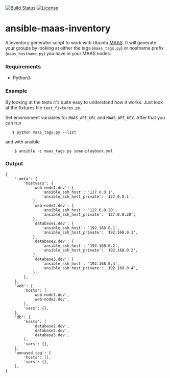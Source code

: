 [![Build Status](https://travis-ci.com/mlimaloureiro/ansible-maas-dynamic-inventory.svg?branch=master)](https://travis-ci.com/mlimaloureiro/ansible-maas-dynamic-inventory)
[![License](http://img.shields.io/:license-apache-blue.svg)](http://www.apache.org/licenses/LICENSE-2.0.html)

# ansible-maas-inventory
A inventory generator script to work with Ubuntu [MAAS](https://maas.io/). It will generate your groups by looking
at either the tags (`maas_tags.py`) or hostname prefix (`maas_hostname.py`) you have in your MAAS nodes.

### Requirements

* Python3

### Example

By looking at the tests it's quite easy to understand how it works. Just look at the fixtures file `test_fixtures.py`.

Set environment variables for `MAAS_API_URL` and `MAAS_API_KEY`. After that you can run

```
   $ python maas_tags.py --list
```

and with ansible

```
    $ ansible -i maas_tags.py some-playbook.yml
```

### Output
```
{
    '_meta': {
        'hostvars': {
            'web-node1.dev': {
                'ansible_ssh_host': '127.0.0.1',
                'ansible_ssh_host_private': '127.0.0.1',
            },
            'web-node2.dev': {
                'ansible_ssh_host': '127.0.0.20',
                'ansible_ssh_host_private': '127.0.0.20',
            },
            'database1.dev': {
                'ansible_ssh_host': '192.168.0.1',
                'ansible_ssh_host_private': '192.168.0.1',
            },
            'database2.dev': {
                'ansible_ssh_host': '192.168.0.2',
                'ansible_ssh_host_private': '192.168.0.2',
            },
            'database3.dev': {
                'ansible_ssh_host': '192.168.0.4',
                'ansible_ssh_host_private': '192.168.0.4',
            },
        },
    },
    'web': {
        'hosts': [
            'web-node1.dev',
            'web-node2.dev',
        ],
        'vars': {},
    },
    'db': {
        'hosts': [
            'database1.dev',
            'database2.dev',
            'database3.dev',
        ],
        'vars': {},
    },
    'unnused_tag': {
        'hosts': [],
        'vars': {},
    },
}

